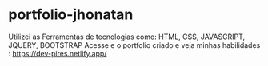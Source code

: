 # portfolio-jhonatan
Utilizei as Ferramentas de tecnologias como: HTML, CSS, JAVASCRIPT, JQUERY, BOOTSTRAP
Acesse e o portfolio criado e veja minhas habilidades : https://dev-pires.netlify.app/

